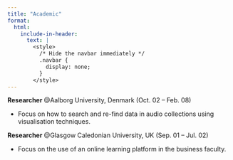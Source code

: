 ```yaml
---
title: "Academic"
format:
  html:
    include-in-header:
      text: |
        <style>
          /* Hide the navbar immediately */
          .navbar {
            display: none;
          }
        </style>
---
```


**Researcher** @Aalborg University, Denmark (Oct. 02 – Feb. 08)

- Focus on how to search and re-find data in audio collections using visualisation techniques.

**Researcher** @Glasgow Caledonian University, UK (Sep. 01 – Jul. 02)

- Focus on the use of an online learning platform in the business faculty. 